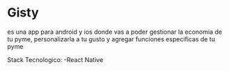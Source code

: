 # Gisty
es una app para android y ios donde vas a poder gestionar la economia de tu pyme, personalizarla a tu gusto y agregar funciones especificas de tu pyme

Stack Tecnologico:
-React Native
